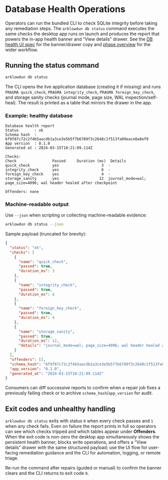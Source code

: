 # Database Health Operations

Operators can run the bundled CLI to check SQLite integrity before taking any
remediation steps. The `arklowdun db status` command executes the same checks
the desktop app runs on launch and produces the report that powers the in-app
health banner and “View details” drawer. See the [DB health UI
spec](../v1-beta-gate/03-data-safety/PR01.md#ui-surface) for the banner/drawer
copy and [phase overview](../v1-beta-gate/03-data-safety/README.md#a-detect-db-health)
for the wider workflow.

## Running the status command

```bash
arklowdun db status
```

The CLI opens the live application database (creating it if missing) and runs
`PRAGMA quick_check`, `PRAGMA integrity_check`, `PRAGMA foreign_key_check`, and
storage sanity checks (journal mode, page size, WAL inspection/self-heal). The
result is printed as a table that mirrors the drawer in the app.

### Example: healthy database

```
Database health report
Status       : ok
Schema hash  : 6f9f87c72c2f4b5aacdb1a3ce3e5b5f7b6789f3c2648c1f513fa09eace0a8ef9
App version  : 0.1.0
Generated at : 2024-03-15T18:21:09.114Z

Checks:
Check                Passed     Duration (ms)  Details
quick_check          yes                   3  -
integrity_check      yes                   6  -
foreign_key_check    yes                   4  -
storage_sanity       yes                  12  journal_mode=wal; page_size=4096; wal header healed after checkpoint

Offenders: none
```

### Machine-readable output

Use `--json` when scripting or collecting machine-readable evidence:

```bash
arklowdun db status --json
```

Sample payload (truncated for brevity):

```json
{
  "status": "ok",
  "checks": [
    {
      "name": "quick_check",
      "passed": true,
      "duration_ms": 3
    },
    {
      "name": "integrity_check",
      "passed": true,
      "duration_ms": 6
    },
    {
      "name": "foreign_key_check",
      "passed": true,
      "duration_ms": 4
    },
    {
      "name": "storage_sanity",
      "passed": true,
      "duration_ms": 12,
      "details": "journal_mode=wal; page_size=4096; wal header healed after checkpoint"
    }
  ],
  "offenders": [],
  "schema_hash": "6f9f87c72c2f4b5aacdb1a3ce3e5b5f7b6789f3c2648c1f513fa09eace0a8ef9",
  "app_version": "0.1.0",
  "generated_at": "2024-03-15T18:21:09.114Z"
}
```

Consumers can diff successive reports to confirm when a repair job fixes a
previously failing check or to archive `schema_hash`/`app_version` for audit.

## Exit codes and unhealthy handling

`arklowdun db status` exits with status `0` when every check passes and `1` when
any check fails. Even on failure the report prints in full so operators can see
which checks tripped and which tables appear under **Offenders**. When the exit
code is non-zero the desktop app simultaneously shows the persistent health
banner, blocks write operations, and offers a “View details” drawer with the
same structured payload; use the UI flow for user-facing remediation guidance
and the CLI for automation, logging, or remote triage.

Re-run the command after repairs (guided or manual) to confirm the banner clears
and the CLI returns to exit code `0`.
